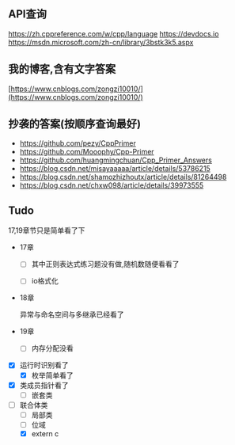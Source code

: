 
## API查询 
https://zh.cppreference.com/w/cpp/language
https://devdocs.io
https://msdn.microsoft.com/zh-cn/library/3bstk3k5.aspx


## 我的博客,含有文字答案 
[https://www.cnblogs.com/zongzi10010/](https://www.cnblogs.com/zongzi10010/)

## 抄袭的答案(按顺序查询最好)
- https://github.com/pezy/CppPrimer
- https://github.com/Mooophy/Cpp-Primer
- https://github.com/huangmingchuan/Cpp_Primer_Answers
- https://blog.csdn.net/misayaaaaa/article/details/53786215
- https://blog.csdn.net/shamozhizhoutx/article/details/81264498
- https://blog.csdn.net/chxw098/article/details/39973555

## Tudo

17,19章节只是简单看了下

- 17章

  - [ ] 其中正则表达式练习题没有做,随机数随便看看了

  - [ ] io格式化

- 18章

  异常与命名空间与多继承已经看了

- 19章

  - [ ] 内存分配没看
- [x] 运行时识别看了
  - [x] 枚举简单看了
- [x] 类成员指针看了
  - [ ] 嵌套类
- [ ] 联合体类
  - [ ] 局部类
  - [ ] 位域
  - [x] extern c
